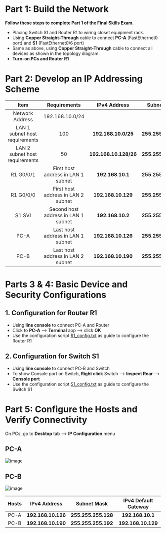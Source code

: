 # Part 1: Build the Network
**Follow these steps to complete Part 1 of the Final Skills Exam.** <br>
- Placing Switch S1 and Router R1 to wiring closet equipment rack.
- Using **Copper Straight-Through** cable to connect **PC-A** (FastEthernet0 port) and **S1** (FastEthernet0/6 port)
- Same as above, using **Copper Straight-Through** cable to connect all devices as shown in the topology diagram.
- **Turn-on PCs and Router R1**

# Part 2: Develop an IP Addressing Scheme

|Item|Requirements|IPv4 Address|Subnet Mask|
|:---:|:---:|:---:|:---:|
|Network Address|192.168.10.0/24|||
|LAN 1 subnet host requirements|100|**192.168.10.0/25**|**255.255.255.128**|
|LAN 2 subnet host requirements|50|**192.168.10.128/26**|**255.255.255.192**|
|R1 G0/0/1|First host address in LAN 1 subnet|**192.168.10.1**|**255.255.255.128**|
|R1 G0/0/0|First host address in LAN 2 subnet|**192.168.10.129**|**255.255.255.192**|
|S1 SVI|Second host address in LAN 1 subnet|**192.168.10.2**|**255.255.255.128**|
|PC-A|Last host address in LAN 1 subnet|**192.168.10.126**|**255.255.255.128**|
|PC-B|Last host address in LAN 2 subnet|**192.168.10.190**|**255.255.255.192**|

# Parts 3 & 4: Basic Device and Security Configurations
## 1. Configuration for Router R1
- Using **line console** to connect PC-A and Router
- Click to **PC-A** --> **Terminal** app --> click **OK**
- Use the configuration script [R1_config.txt](R1_config.txt) as guide to configure the Router R1

## 2. Configuration for Switch S1
- Using **line console** to connect PC-B and Switch
- To show Console port on Switch, **Right click** Switch --> **Inspect Rear** --> **Console port**
- Use the configuration script [S1_config.txt](S1_config.txt) as guide to configure the Switch S1

# Part 5: Configure the Hosts and Verify Connectivity
On PCs, go to **Desktop** tab --> **IP Configuration** menu
## PC-A
![image](https://github.com/user-attachments/assets/dee518b4-5086-4c19-acb1-b11d2f64eac3)
## PC-B
![image](https://github.com/user-attachments/assets/032d4520-d465-479e-b761-df3479436bd1)

|Hosts|IPv4 Address|Subnet Mask|IPv4 Default Gateway|
|:---:|:---:|:---:|:---:|
|PC-A|**192.168.10.126**|**255.255.255.128**|**192.168.10.1**|
|PC-B|**192.168.10.190**|**255.255.255.192**|**192.168.10.129**|




